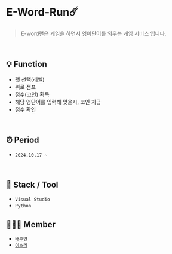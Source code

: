 # E-Word-Run☄️
>E-word런은 게임을 하면서 영어단어를 외우는 게임 서비스 입니다.

<br>

## 💡 Function 
- 펫 선택(레벨)
- 위로 점프
- 점수(코인) 획득
- 해당 영단어를 입력해 맞을시, 코인 지급
- 점수 확인

<br>

## ⏰ Period 
- `2024.10.17 ~`

<br>

 ## 🔨 Stack / Tool  
- `Visual Studio`
- `Python`

## 🧑‍🤝‍🧑 Member
- <a href = "https://github.com/juyeon-Bae">`배주연`</a>
- <a href = "https://github.com/leesori1410">`이소리`</a>
